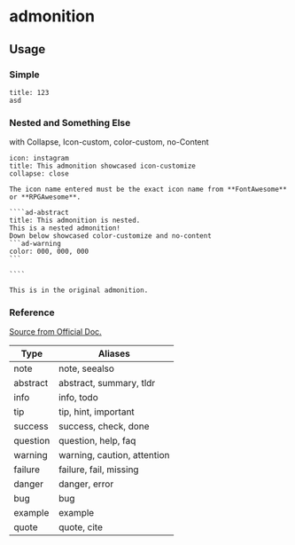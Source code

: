 # admonition
## Usage
### Simple
```ad-note
title: 123
asd
```
### Nested and Something Else
with Collapse, Icon-custom, color-custom, no-Content
`````ad-note
icon: instagram
title: This admonition showcased icon-customize
collapse: close

The icon name entered must be the exact icon name from **FontAwesome** or **RPGAwesome**.

````ad-abstract
title: This admonition is nested.
This is a nested admonition!
Down below showcased color-customize and no-content
```ad-warning
color: 000, 000, 000
```

````

This is in the original admonition.
`````
### Reference
[Source from Official Doc.](https://github.com/valentine195/obsidian-admonition)

| Type               | Aliases                     |
| ------------------ | --------------------------- |
| note               | note, seealso               |
| abstract           | abstract, summary, tldr     |
| info               | info, todo                  |
| tip                | tip, hint, important        |
| success            | success, check, done        |
| question           | question, help, faq         |
| warning            | warning, caution, attention |
| failure            | failure, fail, missing      |
| danger             | danger, error               |
| bug                | bug                         |
| example            | example                     |
| quote              | quote, cite                 |

```ad-note
```

```ad-abstract
```

```ad-info
```

```ad-tip
```

```ad-success
```

```ad-question
```

```ad-warning
```

```ad-failure
```

```ad-bug
```

```ad-example
```

```ad-quote
```